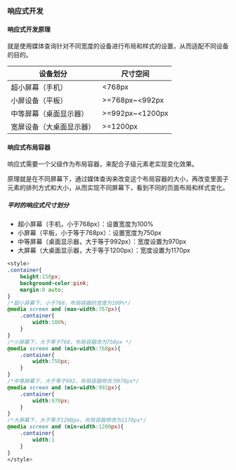 ### 响应式开发

#### 响应式开发原理

就是使用媒体查询针对不同宽度的设备进行布局和样式的设置，从而适配不同设备的目的。

| 设备划分                 | 尺寸空间        |
| ------------------------ | --------------- |
| 超小屏幕（手机）         | <768px          |
| 小屏设备（平板）         | >=768px~<992px  |
| 中等屏幕（桌面显示器）   | >=992px~<1200px |
| 宽屏设备（大桌面显示器） | >=1200px        |

#### 响应式布局容器

响应式需要一个父级作为布局容器，来配合子级元素老实现变化效果。

原理就是在不同屏幕下，通过媒体查询来改变这个布局容器的大小，再改变里面子元素的排列方式和大小，从而实现不同屏幕下，看到不同的页面布局和样式变化。

##### 平时的响应式尺寸划分

* 超小屏幕（手机，小于768px）：设置宽度为100%
* 小屏幕（平板，小于等于768px）：设置宽度为750px
* 中等屏幕（桌面显示器，大于等于992px）：宽度设置为970px
* 大屏幕（大桌面显示器，大于等于1200px）：宽度设置为1170px

~~~ css
<style>
.container{
    height:150px;
    background-color:pink;
    margin:0 auto;
}
/*超小屏幕下，小于768，布局容器的宽度为100%*/
@media screen and (max-width:767px){
    .container{
        width:100%;
    }
}
/*小屏幕下，大于等于768，布局容器改为750px */
@media screen and (min-width:768px){
    .container{
        width:750px;
    }
}
/*中等屏幕下，大于等于992，布局容器修改为970px*/
@media screen and (min-width:992px){
    .container{
        width:970px;
    }
}
/*大屏幕下，大于等于1200px，布局容器修改为1170px*/
@media screen and (min-width:1200px){
    .container{
        width:1
    }
}
</style>
~~~



